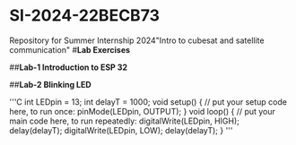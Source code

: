 # SI-2024-22BECB73
Repository for Summer Internship 2024"Intro to cubesat and satellite communication"
#**Lab Exercises**

##**Lab-1 Introduction to ESP 32**

##**Lab-2 Blinking LED**

'''C 
int LEDpin = 13;
int delayT = 1000;
void setup() {
  // put your setup code here, to run once:
pinMode(LEDpin, OUTPUT);
}
void loop() {
  // put your main code here, to run repeatedly:
digitalWrite(LEDpin, HIGH);
delay(delayT);
digitalWrite(LEDpin, LOW);
delay(delayT);
}
'''
